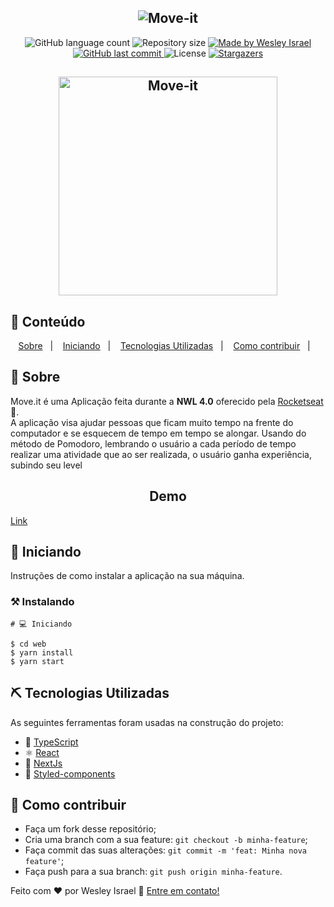 <h2 align="center">
  <img alt="Move-it" title="#Move-it" src=".github/logo-full.svg"/>
</h2>
  
<p align="center">
  <img alt="GitHub language count" src="https://img.shields.io/github/languages/count/WesleyIsr4/Move-it?color=%2304D361">

  <img alt="Repository size" src="https://img.shields.io/github/repo-size/Gabrielpdev/Move-it">
  	
  <a href="https://www.linkedin.com/in/wesleyisrael/">
    <img alt="Made by Wesley Israel" src="https://img.shields.io/badge/made%20by-Gabrielpdev-%2304D361">
  </a>
	  
  <a href="https://github.com/WesleyIsr4/Move-it/commits/master">
    <img alt="GitHub last commit" src="https://img.shields.io/github/last-commit/WesleyIsr4/Move-it">
  </a>

  <img alt="License" src="https://img.shields.io/badge/license-MIT-brightgreen">
  
  <a href="https://github.com/WesleyIsr4/Move-it/stargazers">
    <img alt="Stargazers" src="https://img.shields.io/github/stars/WesleyIsr4/Move-it?style=social">
  </a>
</p>

<h2 align="center">
  <img alt="Move-it" title="#Move-it" src=".github/Capa.png" width="350px" />
</h2>

## 📝 Conteúdo

<p align="center">
<a href="#about">Sobre</a>&nbsp;&nbsp;&nbsp;|&nbsp;&nbsp;&nbsp;
<a href="#getting_started">Iniciando</a>&nbsp;&nbsp;&nbsp;|&nbsp;&nbsp;&nbsp;
<a href="#built_using">Tecnologias Utilizadas</a>&nbsp;&nbsp;&nbsp;|&nbsp;&nbsp;&nbsp;
<a href="#contribute">Como contribuir</a>&nbsp;&nbsp;&nbsp;|&nbsp;&nbsp;&nbsp;
</p>

## 🧐 Sobre <a name = "about"></a>

Move.it é uma Aplicação feita durante a **NWL 4.0** oferecido pela [Rocketseat] :rocket:.<br/>
A aplicação visa ajudar pessoas que ficam muito tempo na frente do computador e se esquecem de tempo em tempo
se alongar. Usando do método de Pomodoro, lembrando o usuário a cada período de tempo realizar uma atividade
que ao ser realizada, o usuário ganha experiência, subindo seu level<br/>

<span align="center">
	<h2>Demo</h2>
  <a href="https://moveit-next-75jplvub0-wesleyisr4.vercel.app/">Link</a>
</span>

## 🏁 Iniciando <a name = "getting_started"></a>

Instruções de como instalar a aplicação na sua máquina.

### ⚒ Instalando <a name = "installing"></a>

```
# 💻 Iniciando

$ cd web
$ yarn install
$ yarn start

```

## ⛏️ Tecnologias Utilizadas <a name = "built_using"></a>

As seguintes ferramentas foram usadas na construção do projeto:

- 🔵 [TypeScript][typescript]
- ⚛️ [React][reactjs]
- 🔼 [NextJs][next]
- 💅 [Styled-components][styled-components]

## 🤔 Como contribuir <a name = "contribute"></a>

- Faça um fork desse repositório;
- Cria uma branch com a sua feature: `git checkout -b minha-feature`;
- Faça commit das suas alterações: `git commit -m 'feat: Minha nova feature'`;
- Faça push para a sua branch: `git push origin minha-feature`.

Feito com ❤️ por Wesley Israel 👋 [Entre em contato!](https://www.linkedin.com/in/wesleyisrael)

[next]: https://nextjs.org/
[typescript]: https://www.typescriptlang.org/
[reactjs]: https://reactjs.org
[rocketseat]: https://github.com/Rocketseat
[styled-components]: https://styled-components.com/
